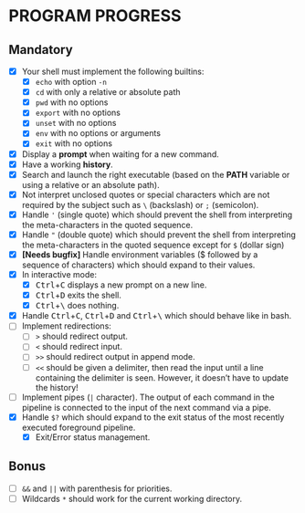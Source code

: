 # PROGRAM PROGRESS

## Mandatory

- [x] Your shell must implement the following builtins:
	- [x] `echo` with option `-n`
	- [x] `cd` with only a relative or absolute path
	- [x] `pwd` with no options
	- [x] `export` with no options
	- [x] `unset` with no options
	- [x] `env` with no options or arguments
	- [x] `exit` with no options
- [x] Display a **prompt** when waiting for a new command.
- [x] Have a working **history**.
- [x] Search and launch the right executable (based on the **PATH** variable or using a relative or an absolute path).
- [x] Not interpret unclosed quotes or special characters which are not required by the subject such as `\` (backslash) or `;` (semicolon).
- [x] Handle `'` (single quote) which should prevent the shell from interpreting the meta-characters in the quoted sequence.
- [x] Handle `"` (double quote) which should prevent the shell from interpreting the meta-characters in the quoted sequence except for `$` (dollar sign)
- [x] **[Needs bugfix]** Handle environment variables ($ followed by a sequence of characters) which should expand to their values.
- [x] In interactive mode:
	- [x] <kbd>Ctrl</kbd>+<kbd>C</kbd> displays a new prompt on a new line.
	- [x] <kbd>Ctrl</kbd>+<kbd>D</kbd> exits the shell.
	- [x] <kbd>Ctrl</kbd>+<kbd>\\</kbd> does nothing.
- [x] Handle <kbd>Ctrl</kbd>+<kbd>C</kbd>, <kbd>Ctrl</kbd>+<kbd>D</kbd> and <kbd>Ctrl</kbd>+<kbd>\\</kbd> which should behave like in bash.
- [ ] Implement redirections:
	- [ ] `>` should redirect output.
	- [ ] `<` should redirect input.
	- [ ] `>>` should redirect output in append mode.
	- [ ] `<<` should be given a delimiter, then read the input until a line containing the delimiter is seen. However, it doesn’t have to update the history!
- [ ] Implement pipes (`|` character). The output of each command in the pipeline is connected to the input of the next command via a pipe.
- [x] Handle `$?` which should expand to the exit status of the most recently executed foreground pipeline.
	- [x] Exit/Error status management.

## Bonus

- [ ] `&&` and `||` with parenthesis for priorities.
- [ ] Wildcards `*` should work for the current working directory.
